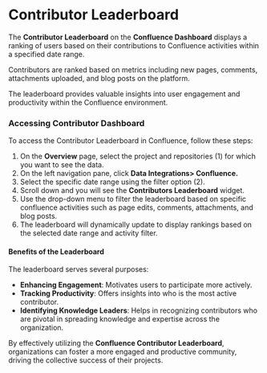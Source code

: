 # Contributor Leaderboard

The **Contributor Leaderboard** on the **Confluence Dashboard** displays a ranking of users based on their contributions to Confluence activities within a specified date range.&#x20;

Contributors are ranked based on metrics including new pages, comments, attachments uploaded, and blog posts on the platform.

The leaderboard provides valuable insights into user engagement and productivity within the Confluence environment.

### Accessing Contributor Dashboard

To access the Contributor Leaderboard in Confluence, follow these steps:

1. On the **Overview** page, select the project and repositories (1) for which you want to see the data.
2. On the left navigation pane, click **Data Integrations> Confluence.**
3. Select the specific date range using the filter option (2).
4. Scroll down and you will see the **Contributors Leaderboard** widget.
5. Use the drop-down menu to filter the leaderboard based on specific confluence activities such as page edits, comments, attachments, and blog posts.
6. The leaderboard will dynamically update to display rankings based on the selected date range and activity filter.

#### Benefits of the Leaderboard

The leaderboard serves several purposes:

* **Enhancing Engagement**: Motivates users to participate more actively.
* **Tracking Productivity**: Offers insights into who is the most active contributor.
* **Identifying Knowledge Leaders**: Helps in recognizing contributors who are pivotal in spreading knowledge and expertise across the organization.

By effectively utilizing the **Confluence Contributor Leaderboard**, organizations can foster a more engaged and productive community, driving the collective success of their projects.

